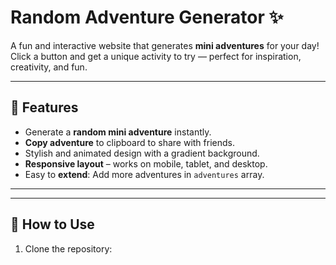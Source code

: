 # Random Adventure Generator ✨

A fun and interactive website that generates **mini adventures** for your day! Click a button and get a unique activity to try — perfect for inspiration, creativity, and fun.  

---

## 🌟 Features

- Generate a **random mini adventure** instantly.  
- **Copy adventure** to clipboard to share with friends.  
- Stylish and animated design with a gradient background.  
- **Responsive layout** – works on mobile, tablet, and desktop.  
- Easy to **extend**: Add more adventures in `adventures` array.  

---



---

## 🚀 How to Use

1. Clone the repository:

